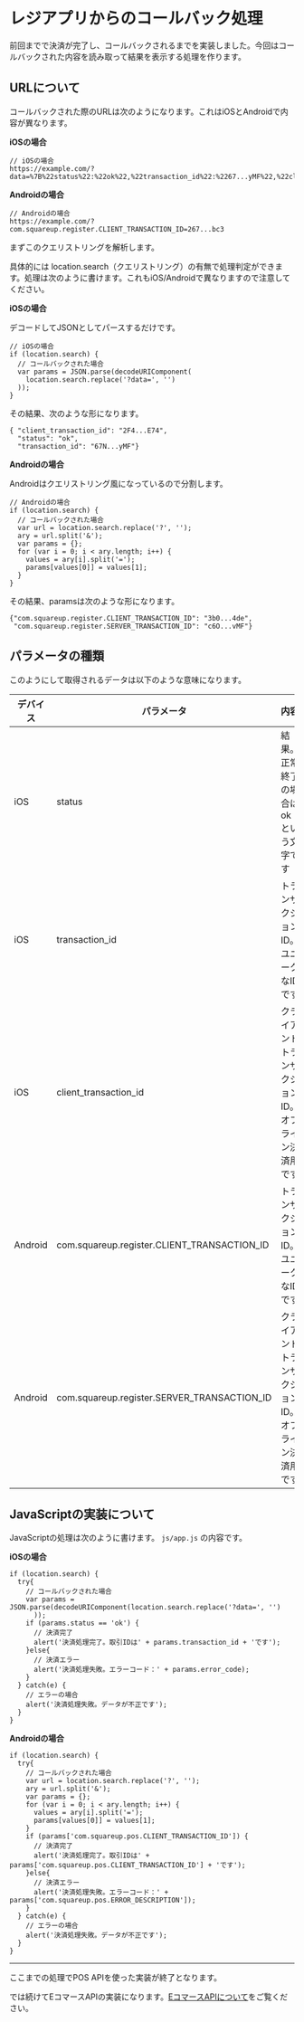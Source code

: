 # レジアプリからのコールバック処理

前回までで決済が完了し、コールバックされるまでを実装しました。今回はコールバックされた内容を読み取って結果を表示する処理を作ります。

## URLについて

コールバックされた際のURLは次のようになります。これはiOSとAndroidで内容が異なります。

**iOSの場合**

```
// iOSの場合
https://example.com/?data=%7B%22status%22:%22ok%22,%22transaction_id%22:%2267...yMF%22,%22client_transaction_id%22:%222F4B...E74%22%7D
```

**Androidの場合**

```
// Androidの場合
https://example.com/?com.squareup.register.CLIENT_TRANSACTION_ID=267...bc3
```

まずこのクエリストリングを解析します。

具体的には location.search（クエリストリング）の有無で処理判定ができます。処理は次のように書けます。これもiOS/Androidで異なりますので注意してください。

**iOSの場合**

デコードしてJSONとしてパースするだけです。

```
// iOSの場合
if (location.search) {
  // コールバックされた場合
  var params = JSON.parse(decodeURIComponent(
    location.search.replace('?data=', '')
  ));  
}
```

その結果、次のような形になります。

```
{ "client_transaction_id": "2F4...E74", 
  "status": "ok", 
  "transaction_id": "67N...yMF"}
```

**Androidの場合**

Androidはクエリストリング風になっているので分割します。

```
// Androidの場合
if (location.search) {
  // コールバックされた場合
  var url = location.search.replace('?', '');
  ary = url.split('&');
  var params = {};
  for (var i = 0; i < ary.length; i++) {
    values = ary[i].split('=');
    params[values[0]] = values[1];
  }
}
```

その結果、paramsは次のような形になります。

```
{"com.squareup.register.CLIENT_TRANSACTION_ID": "3b0...4de", 
 "com.squareup.register.SERVER_TRANSACTION_ID": "c6O...vMF"}
```

## パラメータの種類

このようにして取得されるデータは以下のような意味になります。

|デバイス|パラメータ|内容|
|--------|--------|--------|
|iOS|status|結果。正常終了の場合はokという文字です|
|iOS|transaction_id|トランザクションID。ユニークなIDです|
|iOS|client_transaction_id|クライアントトランザクションID。オフライン決済用です|
|Android|com.squareup.register.CLIENT_TRANSACTION_ID|トランザクションID。ユニークなIDです|
|Android|com.squareup.register.SERVER_TRANSACTION_ID|クライアントトランザクションID。オフライン決済用です|

## JavaScriptの実装について

JavaScriptの処理は次のように書けます。 `js/app.js` の内容です。

**iOSの場合**

```
if (location.search) {
  try{
    // コールバックされた場合
    var params = JSON.parse(decodeURIComponent(location.search.replace('?data=', '')
      ));  
    if (params.status == 'ok') {
      // 決済完了
      alert('決済処理完了。取引IDは' + params.transaction_id + 'です');
    }else{
      // 決済エラー
      alert('決済処理失敗。エラーコード：' + params.error_code);
    }
  } catch(e) {
    // エラーの場合
    alert('決済処理失敗。データが不正です');
  }
}
```

**Androidの場合**

```
if (location.search) {
  try{
    // コールバックされた場合
    var url = location.search.replace('?', '');
    ary = url.split('&');
    var params = {};
    for (var i = 0; i < ary.length; i++) {
      values = ary[i].split('=');
      params[values[0]] = values[1];
    }
    if (params['com.squareup.pos.CLIENT_TRANSACTION_ID']) {
      // 決済完了
      alert('決済処理完了。取引IDは' + params['com.squareup.pos.CLIENT_TRANSACTION_ID'] + 'です');
    }else{
      // 決済エラー
      alert('決済処理失敗。エラーコード：' + params['com.squareup.pos.ERROR_DESCRIPTION']);
    }
  } catch(e) {
    // エラーの場合
    alert('決済処理失敗。データが不正です');
  }
}
```

----

ここまでの処理でPOS APIを使った実装が終了となります。

では続けてEコマースAPIの実装になります。[EコマースAPIについて](./3-0.md)をご覧ください。